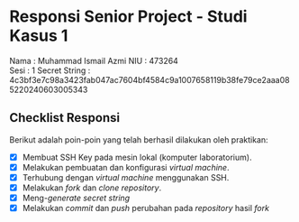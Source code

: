 # Responsi Senior Project - Studi Kasus 1

Nama : Muhammad Ismail Azmi 
NIU : 473264  
Sesi : 1 
Secret String : 4c3bf3e7c98a3423fab047ac7604bf4584c9a1007658119b38fe79ce2aaa085220240603005343

## Checklist Responsi

Berikut adalah poin-poin yang telah berhasil dilakukan oleh praktikan:

- [x] Membuat SSH Key pada mesin lokal (komputer laboratorium).
- [x] Melakukan pembuatan dan konfigurasi _virtual machine_.
- [x] Terhubung dengan _virtual machine_ menggunakan SSH.
- [x] Melakukan _fork_ dan _clone_ _repository_.
- [x] Meng-_generate_ _secret string_
- [x] Melakukan _commit_ dan _push_ perubahan pada _repository_ hasil _fork_
